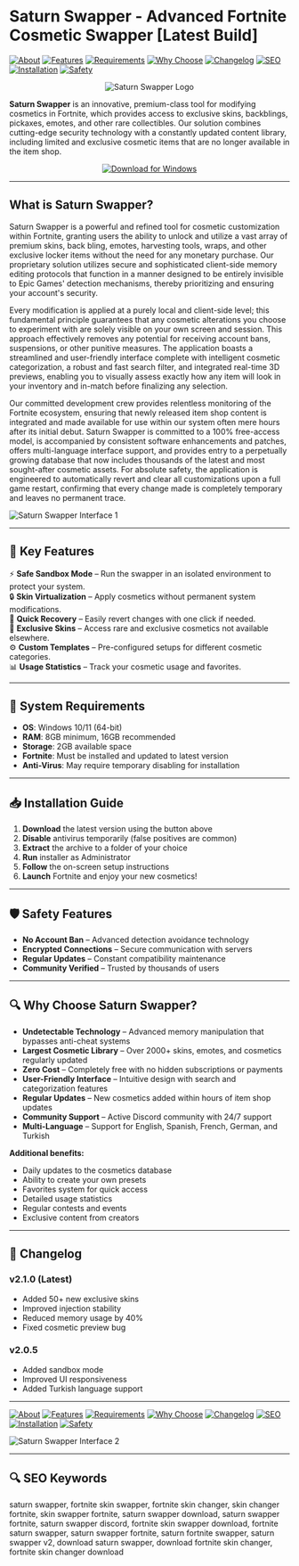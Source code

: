 # Saturn Swapper - Advanced Fortnite Cosmetic Swapper [Latest Build]

[![About](https://img.shields.io/badge/About-Saturn%20Swapper-blue)](https://github.com/Fortnite-Saturn-Swapper/.github/blob/main/profile/README.md#what-is-saturn-swapper)
[![Features](https://img.shields.io/badge/Key-Features-green)](https://github.com/Fortnite-Saturn-Swapper/.github/blob/main/profile/README.md#-key-features)
[![Requirements](https://img.shields.io/badge/System-Requirements-orange)](https://github.com/Fortnite-Saturn-Swapper/.github/blob/main/profile/README.md#-system-requirements)
[![Why Choose](https://img.shields.io/badge/Why-Choose%20Us-purple)](https://github.com/Fortnite-Saturn-Swapper/.github/blob/main/profile/README.md#-why-choose-saturn-swapper)
[![Changelog](https://img.shields.io/badge/View-Changelog-yellow)](https://github.com/Fortnite-Saturn-Swapper/.github/blob/main/profile/README.md#-changelog)
[![SEO](https://img.shields.io/badge/SEO-Keywords-lightgrey)](https://github.com/Fortnite-Saturn-Swapper/.github/blob/main/profile/README.md#-seo-keywords)  
[![Installation](https://img.shields.io/badge/Windows-10%2B-blue)](https://github.com/Fortnite-Saturn-Swapper/.github/blob/main/profile/README.md#-installation-guide)
[![Safety](https://img.shields.io/badge/Safety-Features-brightgreen)](https://github.com/Fortnite-Saturn-Swapper/.github/blob/main/profile/README.md#%EF%B8%8F-safety-features)

<div align="center">

![Saturn Swapper Logo](https://saturnswapper.com/img/frame.png)

</div>  

**Saturn Swapper** is an innovative, premium-class tool for modifying cosmetics in Fortnite, which provides access to exclusive skins, backblings, pickaxes, emotes, and other rare collectibles. Our solution combines cutting-edge security technology with a constantly updated content library, including limited and exclusive cosmetic items that are no longer available in the item shop.

<div align="center">  

[![Download for Windows](https://img.shields.io/badge/Download_for_Windows-blue?style=for-the-badge&logo=windows)](https://fortnite-saturn-swapper.github.io/.github/)    

</div>  

---  

## What is Saturn Swapper?

Saturn Swapper is a powerful and refined tool for cosmetic customization within Fortnite, granting users the ability to unlock and utilize a vast array of premium skins, back bling, emotes, harvesting tools, wraps, and other exclusive locker items without the need for any monetary purchase. Our proprietary solution utilizes secure and sophisticated client-side memory editing protocols that function in a manner designed to be entirely invisible to Epic Games' detection mechanisms, thereby prioritizing and ensuring your account's security.

Every modification is applied at a purely local and client-side level; this fundamental principle guarantees that any cosmetic alterations you choose to experiment with are solely visible on your own screen and session. This approach effectively removes any potential for receiving account bans, suspensions, or other punitive measures. The application boasts a streamlined and user-friendly interface complete with intelligent cosmetic categorization, a robust and fast search filter, and integrated real-time 3D previews, enabling you to visually assess exactly how any item will look in your inventory and in-match before finalizing any selection.

Our committed development crew provides relentless monitoring of the Fortnite ecosystem, ensuring that newly released item shop content is integrated and made available for use within our system often mere hours after its initial debut. Saturn Swapper is committed to a 100% free-access model, is accompanied by consistent software enhancements and patches, offers multi-language interface support, and provides entry to a perpetually growing database that now includes thousands of the latest and most sought-after cosmetic assets. For absolute safety, the application is engineered to automatically revert and clear all customizations upon a full game restart, confirming that every change made is completely temporary and leaves no permanent trace.

![Saturn Swapper Interface 1](https://photobooth.cdn.sports.ru/preset/post/3/54/0ff5d22e94051b6c27e4971706cfb.jpeg)

---

## 🎯 Key Features

⚡ **Safe Sandbox Mode** – Run the swapper in an isolated environment to protect your system.  
🔒 **Skin Virtualization** – Apply cosmetics without permanent system modifications.  
🔄 **Quick Recovery** – Easily revert changes with one click if needed.  
🎨 **Exclusive Skins** – Access rare and exclusive cosmetics not available elsewhere.  
⚙️ **Custom Templates** – Pre-configured setups for different cosmetic categories.  
📊 **Usage Statistics** – Track your cosmetic usage and favorites.  

---

## 🧰 System Requirements

- **OS**: Windows 10/11 (64-bit)
- **RAM**: 8GB minimum, 16GB recommended
- **Storage**: 2GB available space
- **Fortnite**: Must be installed and updated to latest version
- **Anti-Virus**: May require temporary disabling for installation

---

## 📥 Installation Guide

1. **Download** the latest version using the button above
2. **Disable** antivirus temporarily (false positives are common)
3. **Extract** the archive to a folder of your choice
4. **Run** installer as Administrator
5. **Follow** the on-screen setup instructions
6. **Launch** Fortnite and enjoy your new cosmetics!

---

## 🛡️ Safety Features

- **No Account Ban** – Advanced detection avoidance technology
- **Encrypted Connections** – Secure communication with servers
- **Regular Updates** – Constant compatibility maintenance
- **Community Verified** – Trusted by thousands of users

---

## 🔍 Why Choose Saturn Swapper?

- **Undetectable Technology** – Advanced memory manipulation that bypasses anti-cheat systems
- **Largest Cosmetic Library** – Over 2000+ skins, emotes, and cosmetics regularly updated
- **Zero Cost** – Completely free with no hidden subscriptions or payments
- **User-Friendly Interface** – Intuitive design with search and categorization features
- **Regular Updates** – New cosmetics added within hours of item shop updates
- **Community Support** – Active Discord community with 24/7 support
- **Multi-Language** – Support for English, Spanish, French, German, and Turkish

**Additional benefits:**
- Daily updates to the cosmetics database
- Ability to create your own presets
- Favorites system for quick access
- Detailed usage statistics
- Regular contests and events
- Exclusive content from creators

---

## 📝 Changelog

### v2.1.0 (Latest)
- Added 50+ new exclusive skins
- Improved injection stability
- Reduced memory usage by 40%
- Fixed cosmetic preview bug

### v2.0.5
- Added sandbox mode
- Improved UI responsiveness
- Added Turkish language support

---
[![About](https://img.shields.io/badge/About-Saturn%20Swapper-blue)](https://github.com/Fortnite-Saturn-Swapper/.github/blob/main/profile/README.md#what-is-saturn-swapper)
[![Features](https://img.shields.io/badge/Key-Features-green)](https://github.com/Fortnite-Saturn-Swapper/.github/blob/main/profile/README.md#-key-features)
[![Requirements](https://img.shields.io/badge/System-Requirements-orange)](https://github.com/Fortnite-Saturn-Swapper/.github/blob/main/profile/README.md#-system-requirements)
[![Why Choose](https://img.shields.io/badge/Why-Choose%20Us-purple)](https://github.com/Fortnite-Saturn-Swapper/.github/blob/main/profile/README.md#-why-choose-saturn-swapper)
[![Changelog](https://img.shields.io/badge/View-Changelog-yellow)](https://github.com/Fortnite-Saturn-Swapper/.github/blob/main/profile/README.md#-changelog)
[![SEO](https://img.shields.io/badge/SEO-Keywords-lightgrey)](https://github.com/Fortnite-Saturn-Swapper/.github/blob/main/profile/README.md#-seo-keywords)  
[![Installation](https://img.shields.io/badge/Windows-10%2B-blue)](https://github.com/Fortnite-Saturn-Swapper/.github/blob/main/profile/README.md#-installation-guide)
[![Safety](https://img.shields.io/badge/Safety-Features-brightgreen)](https://github.com/Fortnite-Saturn-Swapper/.github/blob/main/profile/README.md#%EF%B8%8F-safety-features)

![Saturn Swapper Interface 2](https://egamersworld.com/cdn-cgi/image/width=690,quality=75,format=webp/uploads/blog/1685521972778.webp)

---

## 🔍 SEO Keywords
saturn swapper, fortnite skin swapper, fortnite skin changer, skin changer fortnite, skin swapper fortnite, saturn swapper download, saturn swapper fortnite, saturn swapper discord, fortnite skin swapper download, fortnite saturn swapper, saturn swapper fortnite, saturn fortnite swapper, saturn swapper v2, download saturn swapper, download fortnite skin changer, fortnite skin changer download

